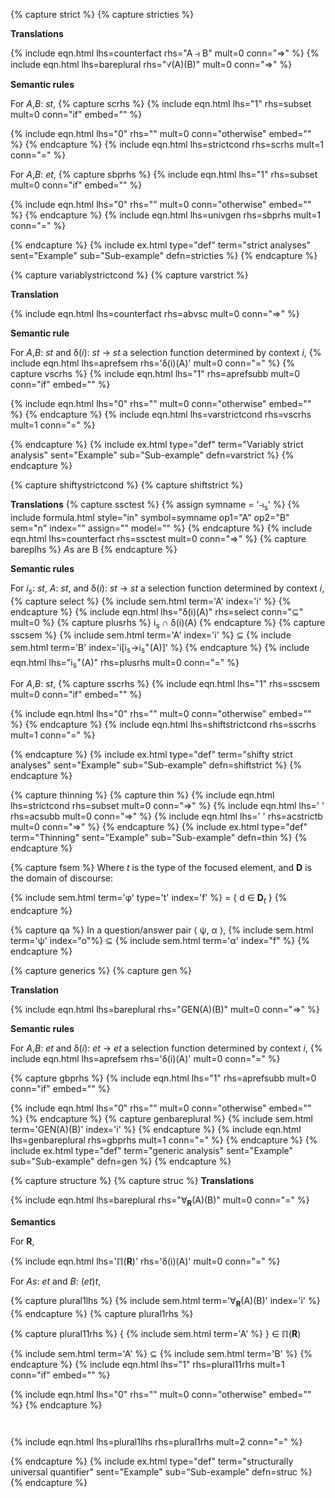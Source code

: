 <!-- Strict definitions -->
{% capture strict %}
{% capture stricties %}

**Translations**

{% include eqn.html lhs=counterfact rhs="A &#x297d; B" mult=0 conn="&rArr;" %}
{% include eqn.html lhs=bareplural rhs="&forall;(A)(B)" mult=0 conn="&rArr;" %}

**Semantic rules**

For *A*,*B*: *st*,
{% capture scrhs %}
{% include eqn.html lhs="1" rhs=subset mult=0 conn="if" embed="" %}

{% include eqn.html lhs="0" rhs="" mult=0 conn="otherwise" embed="" %}
{% endcapture %}
{% include eqn.html lhs=strictcond rhs=scrhs mult=1 conn="=" %}

For *A*,*B*: *et*,
{% capture sbprhs %}
{% include eqn.html lhs="1" rhs=subset mult=0 conn="if" embed="" %}

{% include eqn.html lhs="0" rhs="" mult=0 conn="otherwise" embed="" %}
{% endcapture %}
{% include eqn.html lhs=univgen rhs=sbprhs mult=1 conn="=" %}

{% endcapture %}
{% include ex.html type="def" term="strict analyses" sent="Example" sub="Sub-example" defn=stricties %}
{% endcapture %}

<!-- Variably strict conditionals -->
{% capture variablystrictcond %}
{% capture varstrict %}

**Translation**

{% include eqn.html lhs=counterfact rhs=abvsc mult=0 conn="&rArr;" %}

**Semantic rule**

For *A*,*B*: *st* and &delta;(*i*): *st* &rarr; *st* a selection function determined by context *i*,
{% include eqn.html lhs=aprefsem rhs='&delta;(i)(A)' mult=0 conn="=" %}
{% capture vscrhs %}
{% include eqn.html lhs="1" rhs=aprefsubb mult=0 conn="if" embed="" %}

{% include eqn.html lhs="0" rhs="" mult=0 conn="otherwise" embed="" %}
{% endcapture %}
{% include eqn.html lhs=varstrictcond rhs=vscrhs mult=1 conn="=" %}

{% endcapture %}
{% include ex.html type="def" term="Variably strict analysis" sent="Example" sub="Sub-example" defn=varstrict %}
{% endcapture %}

<!-- Shifty strict conditionals -->
{% capture shiftystrictcond %}
{% capture shiftstrict %}

**Translations**
{% capture ssctest %}
{% assign symname = '&#x297d;<sub>s</sub>' %}
{% include formula.html style="in" symbol=symname op1="A" op2="B" sem="n" index="" assign="" model="" %}
{% endcapture %}
{% include eqn.html lhs=counterfact rhs=ssctest mult=0 conn="&rArr;" %}
{% capture bareplhs %}
*A*s are B
{% endcapture %}

**Semantic rules**

For *i<sub>s</sub>*: *st*, *A*: *st*, and &delta;(*i*): *st* &rarr; *st* a selection function determined by context *i*,
{% capture select %}
{% include sem.html term='A' index='i' %}
{% endcapture %}
{% include eqn.html lhs="&delta;(i)(A)" rhs=select conn="&sube;" mult=0 %}
{% capture plusrhs %}
i<sub>s</sub> &cap; &delta;(i)(A)
{% endcapture %}
{% capture sscsem %}
{% include sem.html term='A' index='i' %} &sube; {% include sem.html term='B' index='i[i<sub>s</sub>&rarr;i<sub>s</sub><sup>+</sup>(A)]' %}
{% endcapture %}
{% include eqn.html lhs="i<sub>s</sub><sup>+</sup>(A)" rhs=plusrhs mult=0 conn="=" %}

For *A*,*B*: *st*,
{% capture sscrhs %}
{% include eqn.html lhs="1" rhs=sscsem mult=0 conn="if" embed="" %}

{% include eqn.html lhs="0" rhs="" mult=0 conn="otherwise" embed="" %}
{% endcapture %}
{% include eqn.html lhs=shiftstrictcond rhs=sscrhs mult=1 conn="=" %}

{% endcapture %}
{% include ex.html type="def" term="shifty strict analyses" sent="Example" sub="Sub-example" defn=shiftstrict %}
{% endcapture %}

<!-- Thinning -->
{% capture thinning %}
{% capture thin %}
{% include eqn.html lhs=strictcond rhs=subset mult=0 conn="&rArr;" %}
{% include eqn.html lhs='&nbsp;' rhs=acsubb mult=0 conn="&rArr;" %}
{% include eqn.html lhs='&nbsp;' rhs=acstrictb mult=0 conn="&rArr;" %}
{% endcapture %}
{% include ex.html type="def" term="Thinning" sent="Example" sub="Sub-example" defn=thin %}
{% endcapture %}

<!-- Focus semantic values -->
{% capture fsem %}
Where *t* is the type of the focused element, and **D** is the domain of discourse:
  
{% include sem.html term='&phi;' type='t' index='f' %} = { d &isin; **D**<sub>*t*</sub> }
{% endcapture %}

<!-- QA-congruence -->
{% capture qa %}
In a question/answer pair &#x27e8; &psi;, &alpha; &#x27e9;, {% include sem.html term='&psi;' index="o"%} &sube; {% include sem.html term='&alpha;' index="f" %}
{% endcapture %}

<!-- Generally universal quantifier -->
{% capture generics %}
{% capture gen %}

**Translation**

{% include eqn.html lhs=bareplural rhs="GEN(A)(B)" mult=0 conn="&rArr;" %}

**Semantic rules**

For *A*,*B*: *et* and &delta;(*i*): *et* &rarr; *et* a selection function determined by context *i*,
{% include eqn.html lhs=aprefsem rhs='&delta;(i)(A)' mult=0 conn="=" %}

{% capture gbprhs %}
{% include eqn.html lhs="1" rhs=aprefsubb mult=0 conn="if" embed="" %}

{% include eqn.html lhs="0" rhs="" mult=0 conn="otherwise" embed="" %}
{% endcapture %}
{% capture genbareplural %}
{% include sem.html term='GEN(A)(B)' index='i' %}
{% endcapture %}
{% include eqn.html lhs=genbareplural rhs=gbprhs mult=1 conn="=" %}
{% endcapture %}
{% include ex.html type="def" term="generic analysis" sent="Example" sub="Sub-example" defn=gen %}
{% endcapture %}

<!-- Structurally universal quantifier -->
{% capture structure %}
{% capture struc %}
**Translations**

{% include eqn.html lhs=bareplural rhs="&forall;<sub>**R**</sub>(A)(B)" mult=0 conn="=" %}

**Semantics** 

For **R**,

{% include eqn.html lhs='&#x213f;(**R**)' rhs='&delta;(i)(A)' mult=0 conn="=" %}

For *As*: *et* and *B*: (*et*)*t*,

{% capture plural1lhs %}
{% include sem.html term='&forall;<sub>**R**</sub>(A)(B)' index='i' %}
{% endcapture %}
{% capture plural1rhs %}

{% capture plural11rhs %}
{ {% include sem.html term='A' %} } &isin; &#x213f;(**R**)

{% include sem.html term='A' %} &sube; {% include sem.html term='B' %}
{% endcapture %}
{% include eqn.html lhs="1" rhs=plural11rhs mult=1 conn="if" embed="" %}

{% include eqn.html lhs="0" rhs="" mult=0 conn="otherwise" embed="" %}
{% endcapture %}
<div style="padding:1em;"></div>
{% include eqn.html lhs=plural1lhs rhs=plural1rhs mult=2 conn="=" %}

{% endcapture %}
{% include ex.html type="def" term="structurally universal quantifier" sent="Example" sub="Sub-example" defn=struc %}
{% endcapture %}
